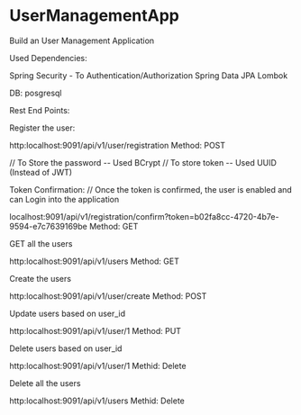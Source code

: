 # UserManagementApp
Build an User Management Application 

Used Dependencies:

Spring Security - To Authentication/Authorization
Spring Data JPA
Lombok

DB:
posgresql

Rest End Points:

Register the user:

http:localhost:9091/api/v1/user/registration Method: POST

// To Store the password -- Used BCrypt
// To store token -- Used UUID (Instead of JWT)  

Token Confirmation: // Once the token is confirmed, the user is enabled and can Login into the application

localhost:9091/api/v1/registration/confirm?token=b02fa8cc-4720-4b7e-9594-e7c7639169be Method: GET

GET all the users

http:localhost:9091/api/v1/users Method: GET 

Create the users

http:localhost:9091/api/v1/user/create Method: POST 

Update users based on user_id

http:localhost:9091/api/v1/user/1 Method: PUT

Delete users based on user_id

http:localhost:9091/api/v1/user/1 Methid: Delete

Delete all the users

http:localhost:9091/api/v1/users Methid: Delete

